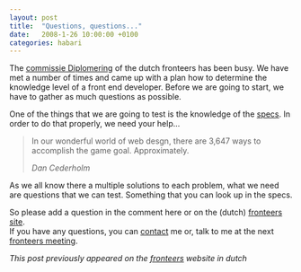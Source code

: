 ```yaml
---
layout: post
title:  "Questions, questions..."
date:   2008-1-26 10:00:00 +0100
categories: habari
---
```

<p>
The <a href="http://fronteers.nl/vereniging/commissies/diplomering">commissie Diplomering</a> of the dutch fronteers has been busy. We have met a number of times and came up with a plan how to determine the knowledge level of a front end developer. Before we are going to start, we have to gather as much questions as possible.</p>
<p>One of the things that we are going to test is the knowledge of the <a href="http://w3.org">specs</a>. In order to do that properly, we need your help...</p>

<blockquote>
	<p>
		In our wonderful world of web desgn, there are 3,647 ways to accomplish the game goal. Approximately.
	</p>
	<p>
		<em><cite>
			Dan Cederholm
		</cite></em>
	</p>
</blockquote>
<p>As we all know there a multiple solutions to each problem, what we need are questions that we can test. Something that you can look up in the specs.</p>
<p>So please add a question in the comment here or on the (dutch) <a href="http://icanhaz.com/cssvragen">fronteers site</a>.<br />
If you have any questions, you can <a href="http://wnas.nl/index.php/contact">contact</a> me or, talk to me at the next <a href="http://fronteers.nl/blog/2008/01/fronteers-bijeenkomst-8-januari-amsterdam">fronteers meeting</a>.
</p>
<p><em>This post previously appeared on the <a href="http://fronteers.nl">fronteers</a> website in dutch</em></p>

